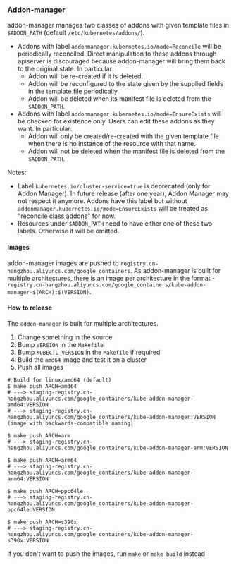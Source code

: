 ### Addon-manager

addon-manager manages two classes of addons with given template files in
`$ADDON_PATH` (default `/etc/kubernetes/addons/`).
- Addons with label `addonmanager.kubernetes.io/mode=Reconcile` will be periodically
reconciled. Direct manipulation to these addons through apiserver is discouraged because
addon-manager will bring them back to the original state. In particular:
	- Addon will be re-created if it is deleted.
	- Addon will be reconfigured to the state given by the supplied fields in the template
	file periodically.
	- Addon will be deleted when its manifest file is deleted from the `$ADDON_PATH`.
- Addons with label `addonmanager.kubernetes.io/mode=EnsureExists` will be checked for
existence only. Users can edit these addons as they want. In particular:
	- Addon will only be created/re-created with the given template file when there is no
	instance of the resource with that name.
	- Addon will not be deleted when the manifest file is deleted from the `$ADDON_PATH`.

Notes:
- Label `kubernetes.io/cluster-service=true` is deprecated (only for Addon Manager).
In future release (after one year), Addon Manager may not respect it anymore. Addons
have this label but without `addonmanager.kubernetes.io/mode=EnsureExists` will be
treated as "reconcile class addons" for now.
- Resources under `$ADDON_PATH` need to have either one of these two labels.
Otherwise it will be omitted.

#### Images

addon-manager images are pushed to `registry.cn-hangzhou.aliyuncs.com/google_containers`. As addon-manager is built for multiple architectures, there is an image per architecture in the format - `registry.cn-hangzhou.aliyuncs.com/google_containers/kube-addon-manager-$(ARCH):$(VERSION)`.

#### How to release

The `addon-manager` is built for multiple architectures.

1. Change something in the source
2. Bump `VERSION` in the `Makefile`
3. Bump `KUBECTL_VERSION` in the `Makefile` if required
4. Build the `amd64` image and test it on a cluster
5. Push all images

```console
# Build for linux/amd64 (default)
$ make push ARCH=amd64
# ---> staging-registry.cn-hangzhou.aliyuncs.com/google_containers/kube-addon-manager-amd64:VERSION
# ---> staging-registry.cn-hangzhou.aliyuncs.com/google_containers/kube-addon-manager:VERSION (image with backwards-compatible naming)

$ make push ARCH=arm
# ---> staging-registry.cn-hangzhou.aliyuncs.com/google_containers/kube-addon-manager-arm:VERSION

$ make push ARCH=arm64
# ---> staging-registry.cn-hangzhou.aliyuncs.com/google_containers/kube-addon-manager-arm64:VERSION

$ make push ARCH=ppc64le
# ---> staging-registry.cn-hangzhou.aliyuncs.com/google_containers/kube-addon-manager-ppc64le:VERSION

$ make push ARCH=s390x
# ---> staging-registry.cn-hangzhou.aliyuncs.com/google_containers/kube-addon-manager-s390x:VERSION
```

If you don't want to push the images, run `make` or `make build` instead